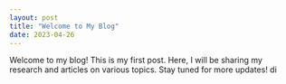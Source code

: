 ```yaml
---
layout: post
title: "Welcome to My Blog"
date: 2023-04-26
---
```


Welcome to my blog! This is my first post. Here, I will be sharing my research and articles on various topics. Stay tuned for more updates!
di